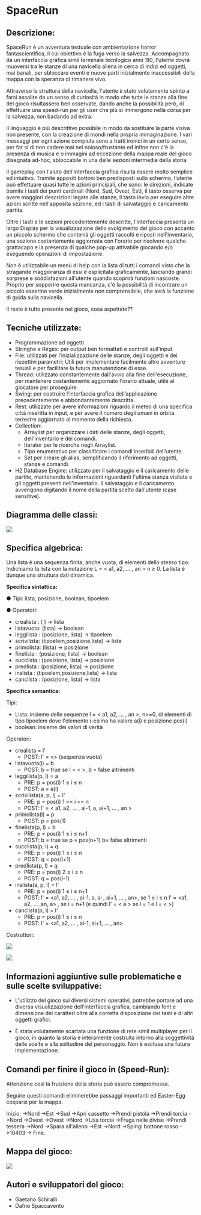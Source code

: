 # SpaceRun

## Descrizione:
SpaceRun è un avventura testuale con ambientazione horror fantascientifica, il cui obiettivo è la fuga verso la salvezza. Accompagnato da un interfaccia grafica simil terminale tecnlogico anni '80, l'utente dovrà muoversi tra le stanze di una navicella aliena in cerca di indizi ed oggetti, mai banali, per sbloccare eventi e nuove parti inizialmente inaccessibili della mappa con la speranza di rimanere vivo.

Attraverso la struttura della navicella, l'utente è stato volutamente spinto a farsi assalire da un senso di curiosità in modo che tutte le stanze alla fine del gioco risultassero ben osservate, dando anche la possibilità però, di effettuare una speed-run per gli user che più si immergono nella corsa per la salvezza, non badando ad extra.

Il linguaggio è più descrittivo possibile in modo da sostituire la parte visiva non presente, con la creazione di mondi nella propria immaginazione. I vari messaggi per ogni azione compiuta sono a tratti ironici in un certo senso, per far si di non cadere mai nel noioso/frustante ed infine non c'è la presenza di musica e o immagini ad eccezione della mappa reale del gioco disegnata ad-hoc, sbloccabile in una delle sezioni intermedie della storia.

Il gameplay con l'aiuto dell'interfaccia grafica risulta essere molto semplice ed intuitivo. Tramite appositi bottoni ben predisposti sullo schermo, l’utente può effettuare quasi tutte le azioni principali, che sono: le direzioni, indicate tramite i tasti dei punti cardinali (Nord, Sud, Ovest, Est), il tasto osserva per avere maggiori descrizioni legate alle stanze, il tasto invio per eseguire altre azioni scritte nell'apposita sezione, ed i tasti di salvataggio e caricamento partita.

Oltre i tasti e le sezioni precedentemente descritte, l'interfaccia presenta un largo Display per la visualizzazione dello svolgimento del gioco con accanto un piccolo schermo che conterrà gli oggetti raccolti e riposti nell'inventario, una sezione costantemente aggiornata con l'orario per risolvere qualche grattacapo e la presenza di qualche pop-up attivabile giocando e/o eseguendo operazioni di impostazione.

Non è utilizzabile un menù di help con la lista di tutti i comandi visto che la stragande maggioranza di essi è esplicitata graficamente, lasciando grandi sorprese e soddisfazioni all'utente quando scoprirà funzioni nascoste. Proprio per sopperire questa mancanza, c'è la possibilità di incontrare un piccolo esserino verde inizialmente non comprensibile, che avrà la funzione di guida sulla navicella.

Il resto è tutto presente nel gioco, cosa aspettate??

## Tecniche utilizzate: 
- Programmazione ad oggetti
- Stringhe e Regex: per output ben formattati e controlli sull'input.
- File: utilizzati per l’inizializzazione delle stanze, degli oggetti e dei rispettivi parametri; Utili per implementare facilmente altre avventure tesuali e per facilitare la futura manutenzione di esse.
- Thread: utilizzato constantemente dall'avvio alla fine dell'esecuzione, per mantenere costantemente aggiornato l'orario attuale, utile al giocatore per proseguire.
- Swing: per costruire l’interfaccia grafica dell’applicazione precedentemente e abbondantemente descritta.
- Rest: utilizzate per avere informazioni riguardo il meteo di una specifica città inseritta in input, e per avere il numero degli umani in orbita terrestre aggiornato al momento della richiesta.
- Collection: 
    - Arraylist per organizzare i dati delle stanze, degli oggetti, dell'inventario e dei comandi.
    - Iterator per le ricerche negli Arraylist.
    - Tipo enumerativo per classificare i comandi inseribili dell’utente.
    - Set per creare gli alias, semplificando il riferimento ad oggetti, stanze e comandi.
- H2 Database Engine: utilizzato per il salvataggio e il caricamento delle partite, mantenendo le informazioni riguardanti l'ultima stanza visitata e gli oggetti presenti nell'inventario. Il salvataggio e il caricamento avvengono digitando il nome della partita scelto dall'utente (case sensitive).

## Diagramma delle classi:

![](File%20README/UML.PNG)

## Specifica algebrica:
Una lista è una sequenza finita, anche vuota, di elementi dello stesso tipo. Indichiamo la lista con la notazione  L = < a1, a2, … , an > n ≥ 0. La lista è dunque una struttura dati dinamica.

**Specifica sintattica:**

● Tipi: lista, posizione, boolean, tipoelem

● Operatori:
- crealista : ( ) → lista
- listavuota: (lista) → boolean
- leggilista : (posizione, lista) → tipoelem
- scrivilista: (tipoelem,posizione,lista) → lista
- primolista: (lista) → posizione
- finelista : (posizione, lista) → boolean
- succlista : (posizione, lista) → posizione
- predlista : (posizione, lista) → posizione
- inslista : (tipoelem,posizione,lista) → lista
- canclista : (posizione, lista) → lista

**Specifica semantica:**

Tipi:
- Lista: insieme delle sequenze l = < a1, a2, … , an >, n>=0, di
elementi di tipo tipoelem dove l'elemento i-esimo ha valore a(i) e
posizione pos(i)
- boolean: insieme dei valori di verità

Operatori:
- crealista = l'
    - POST: l' = <> (sequenza vuota)
- listavuota(l) = b
    - POST: b = true se l = < >, b = false altrimenti
- leggilista(p, l) = a
    - PRE: p = pos(i) 1 ≤ i ≤ n
    - POST: a = a(i)
- scrivilista(a, p, l) = l'
   - PRE: p = pos(i) 1 <= i <= n
   - POST: l' = < a1, a2, … , ai-1, a, ai+1, … , an >
- primolista(l) = p
   - POST: p = pos(1)
- finelista(p, l) = b
   - PRE: p = pos(i) 1 ≤ i ≤ n+1
    - POST: b = true se p = pos(n+1)
b= false altrimenti
- succlista(p, l) = q
    - PRE: p = pos(i) 1 ≤ i ≤ n
    - POST: q = pos(i+1)
- predlista(p, l) = q
    - PRE: p = pos(i) 2 ≤ i ≤ n
    - POST: q = pos(i-1)
- inslista(a, p, l) = l'
    - PRE: p = pos(i) 1 ≤ i ≤ n+1
    - POST: l' = <a1, a2, … , ai-1, a, ai , ai+1, … , an>, se 1 ≤ i ≤ n l' = <a1, a2, … ,an, a> , se i = n+1 (e quindi l' = < a > se i = 1 e l = < >)
- canclista(p, l) = l'
    - PRE: p = pos(i) 1 ≤ i ≤ n
    - POST: l' = <a1, a2, … , ai-1, ai+1, … , an>

Costruttori:

![](File%20README/P_Constructor.PNG)

![](File%20README/L_Constructor.PNG)


## Informazioni aggiuntive sulle problematiche e sulle scelte sviluppative:

- L'utilizzo del gioco sui diversi sistemi operativi, potrebbe portare ad una diversa visualizzazione dell'interfaccia grafica, cambiando font e dimensione dei caratteri oltre alla corretta disposizione dei tasti e di altri oggetti grafici.

- È stata volutamente scartata una funzione di rete simil multiplayer per il gioco, in quanto la storia è interamente costruita intorno alla soggettività delle scelte e alla solitudine del personaggio. Non è esclusa una futura implementazione.

## Comandi per finire il gioco in (Speed-Run):
Attenzione così la fruizione della storia può essere compromessa. 

Seguire questi comandi eliminerebbe passaggi importanti ed Easter-Egg cosparsi per la mappa.

Inizio:
->Nord
->Est
->Sud
->Apri cassetto
->Prendi pistola
->Prendi torcia
->Nord
->Ovest
->Ovest
->Nord
->Usa torcia
->Fruga nelle divise
->Prendi tessera
->Nord
->Spara all'alieno
->Est
->Nord
->Spingi bottone rosso
->10403
-> Fine.

## Mappa del gioco:
![](adventure/resources/Immagini/alien1.jpg)

## Autori e sviluppatori del gioco:
-	Gaetano Schiralli
-	Dafne Spaccavento
